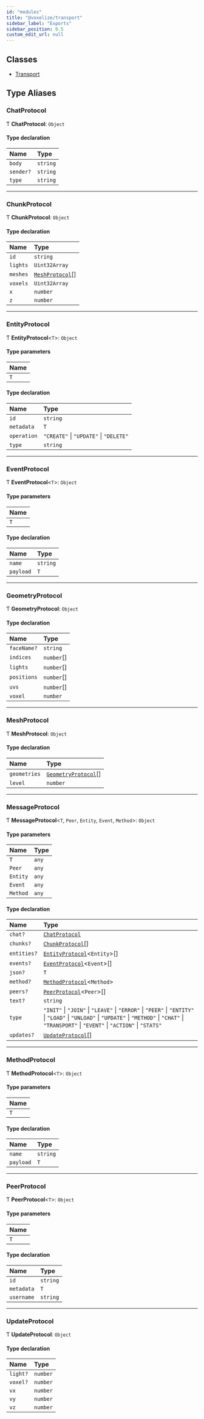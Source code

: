 ```yaml
---
id: "modules"
title: "@voxelize/transport"
sidebar_label: "Exports"
sidebar_position: 0.5
custom_edit_url: null
---
```


## Classes

- [Transport](classes/Transport.md)

## Type Aliases

### ChatProtocol

Ƭ **ChatProtocol**: `Object`

#### Type declaration

| Name | Type |
| :------ | :------ |
| `body` | `string` |
| `sender?` | `string` |
| `type` | `string` |

___

### ChunkProtocol

Ƭ **ChunkProtocol**: `Object`

#### Type declaration

| Name | Type |
| :------ | :------ |
| `id` | `string` |
| `lights` | `Uint32Array` |
| `meshes` | [`MeshProtocol`](modules.md#meshprotocol)[] |
| `voxels` | `Uint32Array` |
| `x` | `number` |
| `z` | `number` |

___

### EntityProtocol

Ƭ **EntityProtocol**<`T`\>: `Object`

#### Type parameters

| Name |
| :------ |
| `T` |

#### Type declaration

| Name | Type |
| :------ | :------ |
| `id` | `string` |
| `metadata` | `T` |
| `operation` | ``"CREATE"`` \| ``"UPDATE"`` \| ``"DELETE"`` |
| `type` | `string` |

___

### EventProtocol

Ƭ **EventProtocol**<`T`\>: `Object`

#### Type parameters

| Name |
| :------ |
| `T` |

#### Type declaration

| Name | Type |
| :------ | :------ |
| `name` | `string` |
| `payload` | `T` |

___

### GeometryProtocol

Ƭ **GeometryProtocol**: `Object`

#### Type declaration

| Name | Type |
| :------ | :------ |
| `faceName?` | `string` |
| `indices` | `number`[] |
| `lights` | `number`[] |
| `positions` | `number`[] |
| `uvs` | `number`[] |
| `voxel` | `number` |

___

### MeshProtocol

Ƭ **MeshProtocol**: `Object`

#### Type declaration

| Name | Type |
| :------ | :------ |
| `geometries` | [`GeometryProtocol`](modules.md#geometryprotocol)[] |
| `level` | `number` |

___

### MessageProtocol

Ƭ **MessageProtocol**<`T`, `Peer`, `Entity`, `Event`, `Method`\>: `Object`

#### Type parameters

| Name | Type |
| :------ | :------ |
| `T` | `any` |
| `Peer` | `any` |
| `Entity` | `any` |
| `Event` | `any` |
| `Method` | `any` |

#### Type declaration

| Name | Type |
| :------ | :------ |
| `chat?` | [`ChatProtocol`](modules.md#chatprotocol) |
| `chunks?` | [`ChunkProtocol`](modules.md#chunkprotocol)[] |
| `entities?` | [`EntityProtocol`](modules.md#entityprotocol)<`Entity`\>[] |
| `events?` | [`EventProtocol`](modules.md#eventprotocol)<`Event`\>[] |
| `json?` | `T` |
| `method?` | [`MethodProtocol`](modules.md#methodprotocol)<`Method`\> |
| `peers?` | [`PeerProtocol`](modules.md#peerprotocol)<`Peer`\>[] |
| `text?` | `string` |
| `type` | ``"INIT"`` \| ``"JOIN"`` \| ``"LEAVE"`` \| ``"ERROR"`` \| ``"PEER"`` \| ``"ENTITY"`` \| ``"LOAD"`` \| ``"UNLOAD"`` \| ``"UPDATE"`` \| ``"METHOD"`` \| ``"CHAT"`` \| ``"TRANSPORT"`` \| ``"EVENT"`` \| ``"ACTION"`` \| ``"STATS"`` |
| `updates?` | [`UpdateProtocol`](modules.md#updateprotocol)[] |

___

### MethodProtocol

Ƭ **MethodProtocol**<`T`\>: `Object`

#### Type parameters

| Name |
| :------ |
| `T` |

#### Type declaration

| Name | Type |
| :------ | :------ |
| `name` | `string` |
| `payload` | `T` |

___

### PeerProtocol

Ƭ **PeerProtocol**<`T`\>: `Object`

#### Type parameters

| Name |
| :------ |
| `T` |

#### Type declaration

| Name | Type |
| :------ | :------ |
| `id` | `string` |
| `metadata` | `T` |
| `username` | `string` |

___

### UpdateProtocol

Ƭ **UpdateProtocol**: `Object`

#### Type declaration

| Name | Type |
| :------ | :------ |
| `light?` | `number` |
| `voxel?` | `number` |
| `vx` | `number` |
| `vy` | `number` |
| `vz` | `number` |
